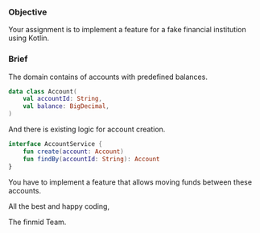 ### Objective

Your assignment is to implement a feature for a fake financial institution using Kotlin.

### Brief

The domain contains of accounts with predefined balances.
```kotlin
data class Account(
    val accountId: String,
    val balance: BigDecimal,
)
```
And there is existing logic for account creation.
```kotlin
interface AccountService {
    fun create(account: Account)
    fun findBy(accountId: String): Account
}
```

You have to implement a feature that allows moving funds between these accounts.


All the best and happy coding,

The finmid Team.
